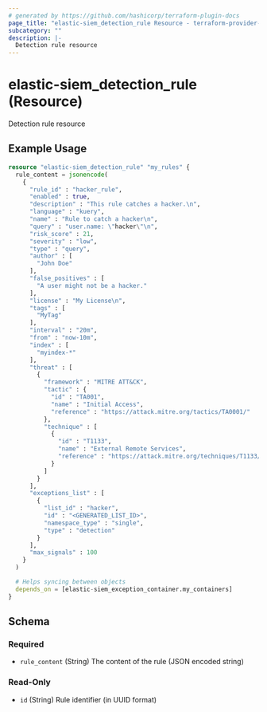```yaml
---
# generated by https://github.com/hashicorp/terraform-plugin-docs
page_title: "elastic-siem_detection_rule Resource - terraform-provider-elastic-siem"
subcategory: ""
description: |-
  Detection rule resource
---
```


# elastic-siem_detection_rule (Resource)

Detection rule resource

## Example Usage

```terraform
resource "elastic-siem_detection_rule" "my_rules" {
  rule_content = jsonencode(
    {
      "rule_id" : "hacker_rule",
      "enabled" : true,
      "description" : "This rule catches a hacker.\n",
      "language" : "kuery",
      "name" : "Rule to catch a hacker\n",
      "query" : "user.name: \"hacker\"\n",
      "risk_score" : 21,
      "severity" : "low",
      "type" : "query",
      "author" : [
        "John Doe"
      ],
      "false_positives" : [
        "A user might not be a hacker."
      ],
      "license" : "My License\n",
      "tags" : [
        "MyTag"
      ],
      "interval" : "20m",
      "from" : "now-10m",
      "index" : [
        "myindex-*"
      ],
      "threat" : [
        {
          "framework" : "MITRE ATT&CK",
          "tactic" : {
            "id" : "TA001",
            "name" : "Initial Access",
            "reference" : "https://attack.mitre.org/tactics/TA0001/"
          },
          "technique" : [
            {
              "id" : "T1133",
              "name" : "External Remote Services",
              "reference" : "https://attack.mitre.org/techniques/T1133/"
            }
          ]
        }
      ],
      "exceptions_list" : [
        {
          "list_id" : "hacker",
          "id" : "<GENERATED_LIST_ID>",
          "namespace_type" : "single",
          "type" : "detection"
        }
      ],
      "max_signals" : 100
    }
  )

  # Helps syncing between objects
  depends_on = [elastic-siem_exception_container.my_containers]
}
```

<!-- schema generated by tfplugindocs -->
## Schema

### Required

- `rule_content` (String) The content of the rule (JSON encoded string)

### Read-Only

- `id` (String) Rule identifier (in UUID format)


